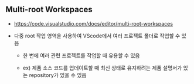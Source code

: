 ## Multi-root Workspaces

- https://code.visualstudio.com/docs/editor/multi-root-workspaces

- 다중 root 작업 영역을 사용하여 VScode에서 여러 프로젝트 폴더로 작업할 수 있음 

  - 한 번에 여러 관련 프로젝트를 작업할 때 유용할 수 있음 

  - ex) 제품 소스 코드를 업데이트할 때 최신 상태로 유지하려는 제품 설명서가 있는 repository가 있을 수 있음 

